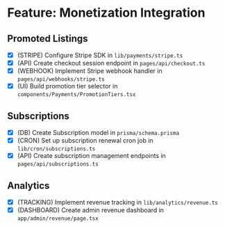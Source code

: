 # Feature: Monetization Integration

## Promoted Listings
- [x] (STRIPE) Configure Stripe SDK in `lib/payments/stripe.ts`
- [x] (API) Create checkout session endpoint in `pages/api/checkout.ts`
- [x] (WEBHOOK) Implement Stripe webhook handler in `pages/api/webhooks/stripe.ts`
- [x] (UI) Build promotion tier selector in `components/Payments/PromotionTiers.tsx`

## Subscriptions
- [x] (DB) Create Subscription model in `prisma/schema.prisma`
- [x] (CRON) Set up subscription renewal cron job in `lib/cron/subscriptions.ts`
- [x] (API) Create subscription management endpoints in `pages/api/subscriptions.ts`

## Analytics
- [x] (TRACKING) Implement revenue tracking in `lib/analytics/revenue.ts`
- [x] (DASHBOARD) Create admin revenue dashboard in `app/admin/revenue/page.tsx`